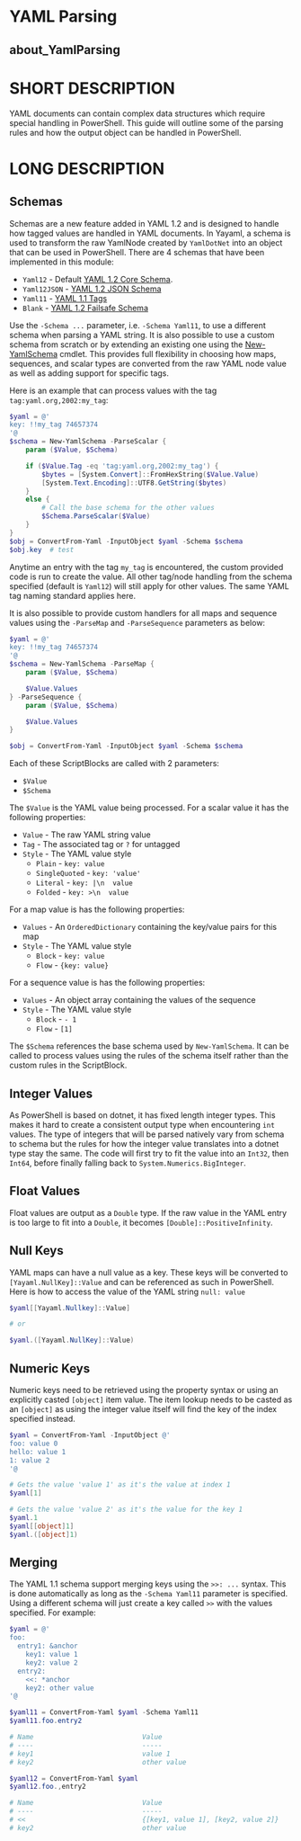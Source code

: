 # YAML Parsing
## about_YamlParsing

# SHORT DESCRIPTION
YAML documents can contain complex data structures which require special handling in PowerShell.
This guide will outline some of the parsing rules and how the output object can be handled in PowerShell.

# LONG DESCRIPTION
## Schemas
Schemas are a new feature added in YAML 1.2 and is designed to handle how tagged values are handled in YAML documents.
In Yayaml, a schema is used to transform the raw YamlNode created by `YamlDotNet` into an object that can be used in PowerShell.
There are 4 schemas that have been implemented in this module:

+ `Yaml12` - Default [YAML 1.2 Core Schema](https://yaml.org/spec/1.2.2/#103-core-schema).
+ `Yaml12JSON` - [YAML 1.2 JSON Schema](https://yaml.org/spec/1.2.2/#102-json-schema)
+ `Yaml11` - [YAML 1.1 Tags](https://yaml.org/spec/1.1/#id858600)
+ `Blank` - [YAML 1.2 Failsafe Schema](https://yaml.org/spec/1.2.2/#101-failsafe-schema)

Use the `-Schema ...` parameter, i.e. `-Schema Yaml11`, to use a different schema when parsing a YAML string.
It is also possible to use a custom schema from scratch or by extending an existing one using the [New-YamlSchema](./New-YamlSchema.md) cmdlet.
This provides full flexibility in choosing how maps, sequences, and scalar types are converted from the raw YAML node value as well as adding support for specific tags.

Here is an example that can process values with the tag `tag:yaml.org,2002:my_tag`:

```powershell
$yaml = @'
key: !!my_tag 74657374
'@
$schema = New-YamlSchema -ParseScalar {
    param ($Value, $Schema)

    if ($Value.Tag -eq 'tag:yaml.org,2002:my_tag') {
        $bytes = [System.Convert]::FromHexString($Value.Value)
        [System.Text.Encoding]::UTF8.GetString($bytes)
    }
    else {
        # Call the base schema for the other values
        $Schema.ParseScalar($Value)
    }
}
$obj = ConvertFrom-Yaml -InputObject $yaml -Schema $schema
$obj.key  # test
```

Anytime an entry with the tag `my_tag` is encountered, the custom provided code is run to create the value.
All other tag/node handling from the schema specified (default is `Yaml12`) will still apply for other values.
The same YAML tag naming standard applies here.

It is also possible to provide custom handlers for all maps and sequence values using the `-ParseMap` and `-ParseSequence` parameters as below:

```powershell
$yaml = @'
key: !!my_tag 74657374
'@
$schema = New-YamlSchema -ParseMap {
    param ($Value, $Schema)

    $Value.Values
} -ParseSequence {
    param ($Value, $Schema)

    $Value.Values
}

$obj = ConvertFrom-Yaml -InputObject $yaml -Schema $schema
```

Each of these ScriptBlocks are called with 2 parameters:

+ `$Value`
+ `$Schema`

The `$Value` is the YAML value being processed.
For a scalar value it has the following properties:

+ `Value` - The raw YAML string value
+ `Tag` - The associated tag or `?` for untagged
+ `Style` - The YAML value style
    + `Plain` - `key: value`
    + `SingleQuoted` - `key: 'value'`
    + `Literal` - `key: |\n  value`
    + `Folded` - `key: >\n  value`

For a map value is has the following properties:

+ `Values` - An `OrderedDictionary` containing the key/value pairs for this map
+ `Style` - The YAML value style
    + `Block` - `key: value`
    + `Flow` - `{key: value}`

For a sequence value is has the following properties:

+ `Values` - An object array containing the values of the sequence
+ `Style` - The YAML value style
    + `Block` - `- 1`
    + `Flow` - `[1]`

The `$Schema` references the base schema used by `New-YamlSchema`.
It can be called to process values using the rules of the schema itself rather than the custom rules in the ScriptBlock.

## Integer Values
As PowerShell is based on dotnet, it has fixed length integer types.
This makes it hard to create a consistent output type when encountering `int` values.
The type of integers that will be parsed natively vary from schema to schema but the rules for how the integer value translates into a dotnet type stay the same.
The code will first try to fit the value into an `Int32`, then `Int64`, before finally falling back to `System.Numerics.BigInteger`.

## Float Values
Float values are output as a `Double` type.
If the raw value in the YAML entry is too large to fit into a `Double`, it becomes `[Double]::PositiveInfinity`.

## Null Keys
YAML maps can have a null value as a key.
These keys will be converted to `[Yayaml.NullKey]::Value` and can be referenced as such in PowerShell.
Here is how to access the value of the YAML string `null: value`

```powershell
$yaml[[Yayaml.Nullkey]::Value]

# or

$yaml.([Yayaml.NullKey]::Value)
```

## Numeric Keys
Numeric keys need to be retrieved using the property syntax or using an explicitly casted `[object]` item value.
The item lookup needs to be casted as an `[object]` as using the integer value itself will find the key of the index specified instead.

```powershell
$yaml = ConvertFrom-Yaml -InputObject @'
foo: value 0
hello: value 1
1: value 2
'@

# Gets the value 'value 1' as it's the value at index 1
$yaml[1]

# Gets the value 'value 2' as it's the value for the key 1
$yaml.1
$yaml[[object]1]
$yaml.([object]1)
```

## Merging
The YAML 1.1 schema support merging keys using the `>>: ...` syntax.
This is done automatically as long as the `-Schema Yaml11` parameter is specified.
Using a different schema will just create a key called `>>` with the values specified.
For example:

```powershell
$yaml = @'
foo:
  entry1: &anchor
    key1: value 1
    key2: value 2
  entry2:
    <<: *anchor
    key2: other value
'@

$yaml11 = ConvertFrom-Yaml $yaml -Schema Yaml11
$yaml11.foo.entry2

# Name                           Value
# ----                           -----
# key1                           value 1
# key2                           other value

$yaml12 = ConvertFrom-Yaml $yaml
$yaml12.foo.,entry2

# Name                           Value
# ----                           -----
# <<                             {[key1, value 1], [key2, value 2]}
# key2                           other value
```
